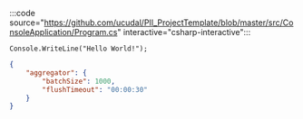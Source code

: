 :::code source="https://github.com/ucudal/PII_ProjectTemplate/blob/master/src/ConsoleApplication/Program.cs" interactive="csharp-interactive":::

```csharp-interactive
Console.WriteLine("Hello World!");
```


```json
{
    "aggregator": {
        "batchSize": 1000,
        "flushTimeout": "00:00:30"
    }
}
```